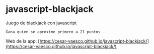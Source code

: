 # javascript-blackjack
Juego de blackjack con javascript
 ``` 
 Gana quien se aproxime primero a 21 puntos 
 ``` 
 
Web de la app: [https://cesar-vaesco.github.io/javascript-blackjack/](https://cesar-vaesco.github.io/javascript-blackjack/)
